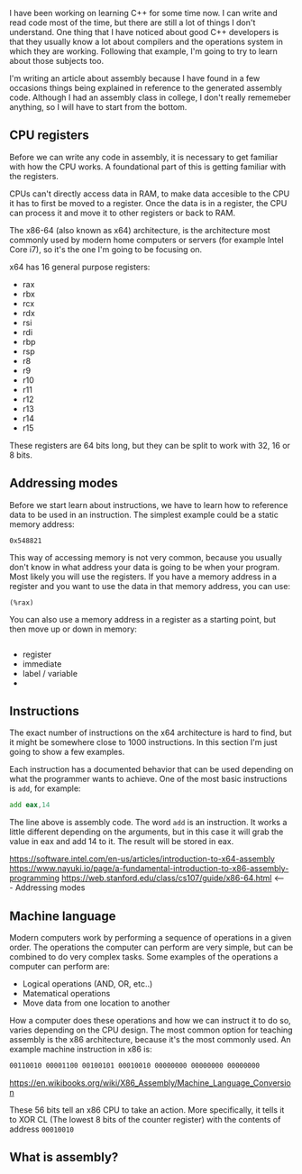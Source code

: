 I have been working on learning C++ for some time now. I can write and read code most of the time, but there are still a lot of things I don't understand. One thing that I have noticed about good C++ developers is that they usually know a lot about compilers and the operations system in which they are working. Following that example, I'm going to try to learn about those subjects too.

I'm writing an article about assembly because I have found in a few occasions things being explained in reference to the generated assembly code. Although I had an assembly class in college, I don't really rememeber anything, so I will have to start from the bottom.

## CPU registers

Before we can write any code in assembly, it is necessary to get familiar with how the CPU works. A foundational part of this is getting familiar with the registers.

CPUs can't directly access data in RAM, to make data accesible to the CPU it has to first be moved to a register. Once the data is in a register, the CPU can process it and move it to other registers or back to RAM.

The x86-64 (also known as x64) architecture, is the architecture most commonly used by modern home computers or servers (for example Intel Core i7), so it's the one I'm going to be focusing on.

x64 has 16 general purpose registers:

- rax
- rbx
- rcx
- rdx
- rsi
- rdi
- rbp
- rsp
- r8
- r9
- r10
- r11
- r12
- r13
- r14
- r15

These registers are 64 bits long, but they can be split to work with 32, 16 or 8 bits.

## Addressing modes

Before we start learn about instructions, we have to learn how to reference data to be used in an instruction. The simplest example could be a static memory address:

```
0x548821
```

This way of accessing memory is not very common, because you usually don't know in what address your data is going to be when your program. Most likely you will use the registers. If you have a memory address in a register and you want to use the data in that memory address, you can use:

```
(%rax)
```

You can also use a memory address in a register as a starting point, but then move up or down in memory:

```
```

- register
- immediate
- label / variable
- 


## Instructions

The exact number of instructions on the x64 architecture is hard to find, but it might be somewhere close to 1000 instructions. In this section I'm just going to show a few examples.

Each instruction has a documented behavior that can be used depending on what the programmer wants to achieve. One of the most basic instructions is `add`, for example:

```asm
add eax,14
```

The line above is assembly code. The word `add` is an instruction. It works a little different depending on the arguments, but in this case it will grab the value in eax and add 14 to it. The result will be stored in eax.

https://software.intel.com/en-us/articles/introduction-to-x64-assembly
https://www.nayuki.io/page/a-fundamental-introduction-to-x86-assembly-programming
https://web.stanford.edu/class/cs107/guide/x86-64.html <--- Addressing modes

## Machine language

Modern computers work by performing a sequence of operations in a given order. The operations the computer can perform are very simple, but can be combined to do very complex tasks. Some examples of the operations a computer can perform are:

- Logical operations (AND, OR, etc..)
- Matematical operations
- Move data from one location to another

How a computer does these operations and how we can instruct it to do so, varies depending on the CPU design. The most common option for teaching assembly is the x86 architecture, because it's the most commonly used. An example machine instruction in x86 is:

```asm
00110010 00001100 00100101 00010010 00000000 00000000 00000000
```

https://en.wikibooks.org/wiki/X86_Assembly/Machine_Language_Conversion

These 56 bits tell an x86 CPU to take an action. More specifically, it tells it to XOR CL (The lowest 8 bits of the counter register) with the contents of address `00010010`



## What is assembly?


